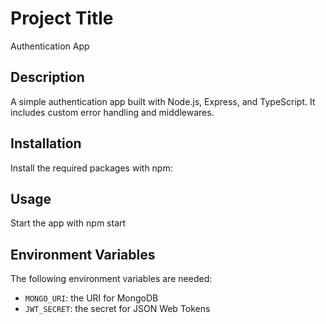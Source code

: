 # Project Title

Authentication App

## Description

A simple authentication app built with Node.js, Express, and TypeScript. It includes custom error handling and middlewares.

## Installation

Install the required packages with npm:


## Usage

Start the app with npm start


## Environment Variables

The following environment variables are needed:

- `MONGO_URI`: the URI for MongoDB
- `JWT_SECRET`: the secret for JSON Web Tokens




